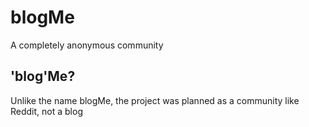 # blogMe
A completely anonymous community

## 'blog'Me?
Unlike the name blogMe, the project was planned as a community like Reddit, not a blog